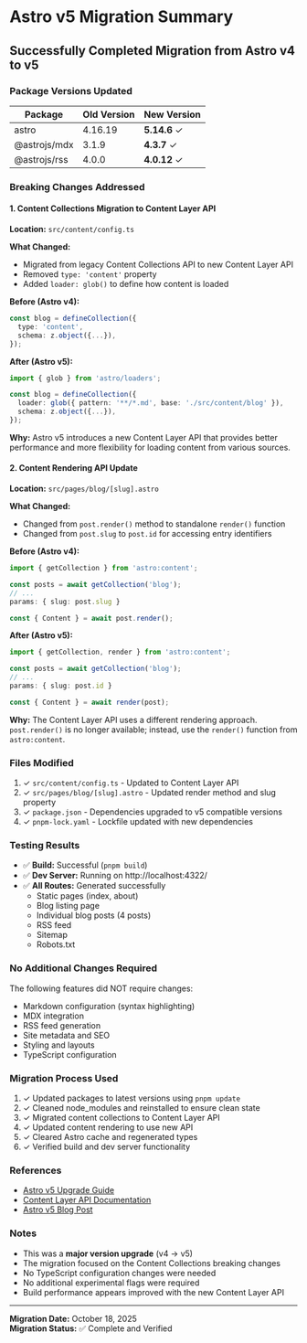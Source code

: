 # Astro v5 Migration Summary

## Successfully Completed Migration from Astro v4 to v5

### Package Versions Updated

| Package | Old Version | New Version |
|---------|------------|-------------|
| astro | 4.16.19 | **5.14.6** ✓ |
| @astrojs/mdx | 3.1.9 | **4.3.7** ✓ |
| @astrojs/rss | 4.0.0 | **4.0.12** ✓ |

### Breaking Changes Addressed

#### 1. Content Collections Migration to Content Layer API

**Location:** `src/content/config.ts`

**What Changed:**
- Migrated from legacy Content Collections API to new Content Layer API
- Removed `type: 'content'` property
- Added `loader: glob()` to define how content is loaded

**Before (Astro v4):**
```typescript
const blog = defineCollection({
  type: 'content',
  schema: z.object({...}),
});
```

**After (Astro v5):**
```typescript
import { glob } from 'astro/loaders';

const blog = defineCollection({
  loader: glob({ pattern: '**/*.md', base: './src/content/blog' }),
  schema: z.object({...}),
});
```

**Why:** Astro v5 introduces a new Content Layer API that provides better performance and more flexibility for loading content from various sources.

#### 2. Content Rendering API Update

**Location:** `src/pages/blog/[slug].astro`

**What Changed:**
- Changed from `post.render()` method to standalone `render()` function
- Changed from `post.slug` to `post.id` for accessing entry identifiers

**Before (Astro v4):**
```typescript
import { getCollection } from 'astro:content';

const posts = await getCollection('blog');
// ...
params: { slug: post.slug }

const { Content } = await post.render();
```

**After (Astro v5):**
```typescript
import { getCollection, render } from 'astro:content';

const posts = await getCollection('blog');
// ...
params: { slug: post.id }

const { Content } = await render(post);
```

**Why:** The Content Layer API uses a different rendering approach. `post.render()` is no longer available; instead, use the `render()` function from `astro:content`.

### Files Modified

1. ✓ `src/content/config.ts` - Updated to Content Layer API
2. ✓ `src/pages/blog/[slug].astro` - Updated render method and slug property
3. ✓ `package.json` - Dependencies upgraded to v5 compatible versions
4. ✓ `pnpm-lock.yaml` - Lockfile updated with new dependencies

### Testing Results

- ✅ **Build:** Successful (`pnpm build`)
- ✅ **Dev Server:** Running on http://localhost:4322/
- ✅ **All Routes:** Generated successfully
  - Static pages (index, about)
  - Blog listing page
  - Individual blog posts (4 posts)
  - RSS feed
  - Sitemap
  - Robots.txt

### No Additional Changes Required

The following features did NOT require changes:
- Markdown configuration (syntax highlighting)
- MDX integration
- RSS feed generation
- Site metadata and SEO
- Styling and layouts
- TypeScript configuration

### Migration Process Used

1. ✓ Updated packages to latest versions using `pnpm update`
2. ✓ Cleaned node_modules and reinstalled to ensure clean state
3. ✓ Migrated content collections to Content Layer API
4. ✓ Updated content rendering to use new API
5. ✓ Cleared Astro cache and regenerated types
6. ✓ Verified build and dev server functionality

### References

- [Astro v5 Upgrade Guide](https://docs.astro.build/en/guides/upgrade-to/v5/)
- [Content Layer API Documentation](https://docs.astro.build/en/guides/content-collections/)
- [Astro v5 Blog Post](https://astro.build/blog/astro-5/)

### Notes

- This was a **major version upgrade** (v4 → v5)
- The migration focused on the Content Collections breaking changes
- No TypeScript configuration changes were needed
- No additional experimental flags were required
- Build performance appears improved with the new Content Layer API

---

**Migration Date:** October 18, 2025  
**Migration Status:** ✅ Complete and Verified
